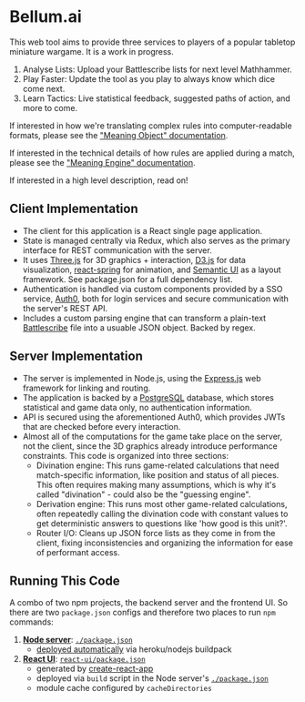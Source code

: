 # Bellum.ai 
This web tool aims to provide three services to players of a popular tabletop miniature wargame. It is a work in progress.

1. Analyse Lists: Upload your Battlescribe lists for next level Mathhammer.
2. Play Faster: Update the tool as you play to always know which dice come next.
3. Learn Tactics: Live statistical feedback, suggested paths of action, and more to come. 

If interested in how we're translating complex rules into computer-readable formats, please see the ["Meaning Object" documentation](https://github.com/robbwdoering/bellum.ai/tree/master/docs/meaning_objects.md).

If interested in the technical details of how rules are applied during a match, please see the ["Meaning Engine" documentation](https://github.com/robbwdoering/bellum.ai/tree/master/docs/meaning_engine.md).

If interested in a high level description, read on!

## Client Implementation
- The client for this application is a React single page application. 
- State is managed centrally via Redux, which also serves as the primary interface for REST communication with the server.
- It uses [Three.js](https://threejs.org/) for 3D graphics + interaction, [D3.js](https://d3js.org/) for data visualization, [react-spring](https://www.react-spring.io/) for animation, and [Semantic UI](https://semantic-ui.com/) as a layout framework. See package.json for a full dependency list.
- Authentication is handled via custom components provided by a SSO service, [Auth0](https://auth0.com/), both for login services and secure communication with the server's REST API.
- Includes a custom parsing engine that can transform a plain-text [Battlescribe](https://battlescribe.net/) file into a usuable JSON object. Backed by regex.

## Server Implementation
- The server is implemented in Node.js, using the [Express.js](https://expressjs.com/) web framework for linking and routing. 
- The application is backed by a [PostgreSQL](https://www.postgresql.org/) database, which stores statistical and game data only, no authentication information.
- API is secured using the aforementioned Auth0, which provides JWTs that are checked before every interaction.
- Almost all of the computations for the game take place on the server, not the client, since the 3D graphics already introduce performance constraints. This code is organized into three sections:
    - Divination engine: This runs game-related calculations that need match-specific information, like position and status of all pieces. This often requires making many assumptions, which is why it's called "divination" - could also be the "guessing engine".
    - Derivation engine: This runs most other game-related calculations, often repeatedly calling the divination code with constant values to get deterministic answers to questions like 'how good is this unit?'.
    - Router I/O: Cleans up JSON force lists as they come in from the client, fixing inconsistencies and organizing the information for ease of performant access.

## Running This Code

A combo of two npm projects, the backend server and the frontend UI. So there are two `package.json` configs and therefore two places to run `npm` commands:

1. [**Node server**](server/): [`./package.json`](package.json)
   - [deployed automatically](https://devcenter.heroku.com/categories/deployment) via heroku/nodejs buildpack
2. [**React UI**](react-ui/): [`react-ui/package.json`](react-ui/package.json)
   - generated by [create-react-app](https://github.com/facebookincubator/create-react-app)
   - deployed via `build` script in the Node server's [`./package.json`](package.json)
   - module cache configured by `cacheDirectories`
